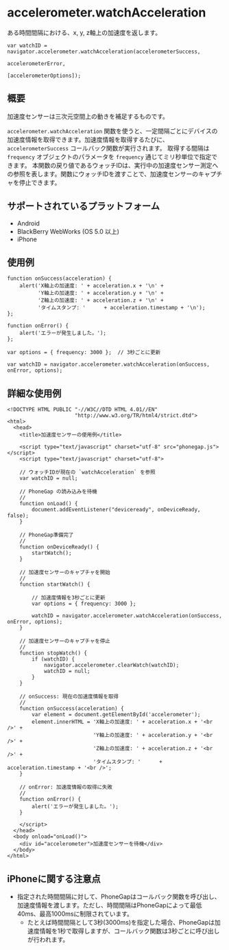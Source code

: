 accelerometer.watchAcceleration
===============================

ある時間間隔における、x, y, z軸上の加速度を返します。

    var watchID = navigator.accelerometer.watchAcceleration(accelerometerSuccess,
                                                           accelerometerError,
                                                           [accelerometerOptions]);
                                                           
概要
-----------

加速度センサーは三次元空間上の動きを補足するものです。

 `accelerometer.watchAcceleration` 関数を使うと、一定間隔ごとにデバイスの加速度情報を取得できます。加速度情報を取得するたびに、 `accelerometerSuccess` コールバック関数が実行されます。 
取得する間隔は `frequency` オブジェクトのパラメータを `frequency` 通じてミリ秒単位で指定できます。
本関数の戻り値であるウォッチIDは、実行中の加速度センサー測定への参照を表します。関数にウォッチIDを渡すことで、加速度センサーのキャプチャを停止できます。

サポートされているプラットフォーム
-------------------

- Android
- BlackBerry WebWorks (OS 5.0 以上)
- iPhone


使用例
-------------

    function onSuccess(acceleration) {
        alert('X軸上の加速度: ' + acceleration.x + '\n' +
              'Y軸上の加速度: ' + acceleration.y + '\n' +
              'Z軸上の加速度: ' + acceleration.z + '\n' +
              'タイムスタンプ: '      + acceleration.timestamp + '\n');
    };

    function onError() {
        alert('エラーが発生しました。');
    };

    var options = { frequency: 3000 };  // 3秒ごとに更新
    
    var watchID = navigator.accelerometer.watchAcceleration(onSuccess, onError, options);

詳細な使用例
------------

    <!DOCTYPE HTML PUBLIC "-//W3C//DTD HTML 4.01//EN"
                          "http://www.w3.org/TR/html4/strict.dtd">
    <html>
      <head>
        <title>加速度センサーの使用例</title>

        <script type="text/javascript" charset="utf-8" src="phonegap.js"></script>
        <script type="text/javascript" charset="utf-8">

        // ウォッチIDが現在の `watchAcceleration` を参照
        var watchID = null;
        
        // PhoneGap の読み込みを待機
        //
        function onLoad() {
            document.addEventListener("deviceready", onDeviceReady, false);
        }

        // PhoneGap準備完了
        //
        function onDeviceReady() {
            startWatch();
        }

        // 加速度センサーのキャプチャを開始
        //
        function startWatch() {
            
            // 加速度情報を3秒ごとに更新
            var options = { frequency: 3000 };
            
            watchID = navigator.accelerometer.watchAcceleration(onSuccess, onError, options);
        }
        
        // 加速度センサーのキャプチャを停止
        //
        function stopWatch() {
            if (watchID) {
                navigator.accelerometer.clearWatch(watchID);
                watchID = null;
            }
        }
        
        // onSuccess: 現在の加速度情報を取得
        //
        function onSuccess(acceleration) {
            var element = document.getElementById('accelerometer');
            element.innerHTML = 'X軸上の加速度: ' + acceleration.x + '<br />' +
                                'Y軸上の加速度: ' + acceleration.y + '<br />' +
                                'Z軸上の加速度: ' + acceleration.z + '<br />' +
                                'タイムスタンプ: '      + acceleration.timestamp + '<br />';
        }

        // onError: 加速度情報の取得に失敗
        //
        function onError() {
            alert('エラーが発生しました。');
        }

        </script>
      </head>
      <body onload="onLoad()">
        <div id="accelerometer">加速度センサーを待機</div>
      </body>
    </html>
    
 iPhoneに関する注意点
-------------

- 指定された時間間隔に対して、PhoneGapはコールバック関数を呼び出し、加速度情報を渡します。ただし、時間間隔はPhoneGapによって最低40ms、最高1000msに制限されています。
  - たとえば時間間隔として3秒(3000ms)を指定した場合、PhoneGapは加速度情報を1秒で取得しますが、コールバック関数は3秒ごとに呼び出しが行われます。
  